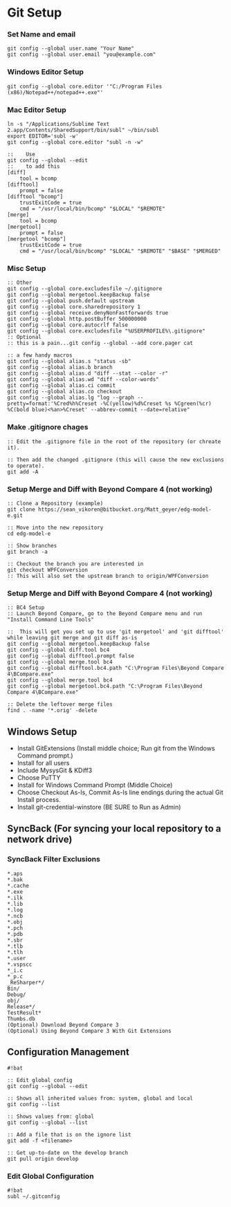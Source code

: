 Git Setup
======================

### Set Name and email ###
```
git config --global user.name "Your Name"
git config --global user.email "you@example.com"

```

### Windows Editor Setup
```
git config --global core.editor '"C:/Program Files (x86)/Notepad++/notepad++.exe"'
```


### Mac Editor Setup
```
ln -s "/Applications/Sublime Text 2.app/Contents/SharedSupport/bin/subl" ~/bin/subl
export EDITOR='subl -w'
git config --global core.editor "subl -n -w"

::    Use
git config --global --edit
::    to add this
[diff]
    tool = bcomp
[difftool]
    prompt = false
[difftool "bcomp"]
    trustExitCode = true
    cmd = "/usr/local/bin/bcomp" "$LOCAL" "$REMOTE"
[merge]
    tool = bcomp
[mergetool]
    prompt = false
[mergetool "bcomp"]
    trustExitCode = true
    cmd = "/usr/local/bin/bcomp" "$LOCAL" "$REMOTE" "$BASE" "$MERGED"
```


### Misc Setup
```
:: Other
git config --global core.excludesfile ~/.gitignore
git config --global mergetool.keepBackup false
git config --global push.default upstream
git config --global core.sharedrepository 1
git config --global receive.denyNonFastforwards true
git config --global http.postBuffer 500000000
git config --global core.autocrlf false
git config --global core.excludesfile "%USERPROFILE%\.gitignore"
:: Optional
:: this is a pain...git config --global --add core.pager cat

:: a few handy macros
git config --global alias.s "status -sb"
git config --global alias.b branch
git config --global alias.d "diff --stat --color -r"
git config --global alias.wd "diff --color-words"
git config --global alias.ci commit
git config --global alias.co checkout
git config --global alias.lg "log --graph --pretty=format:'%Cred%h%Creset -%C(yellow)%d%Creset %s %Cgreen(%cr) %C(bold blue)<%an>%Creset' --abbrev-commit --date=relative"

```


### Make .gitignore chages
```
:: Edit the .gitignore file in the root of the repository (or chreate it).

:: Then add the changed .gitignore (this will cause the new exclusions to operate).
git add -A
```

### Setup Merge and Diff with Beyond Compare 4 (not working)

```
:: Clone a Repository (example)
git clone https://sean_vikoren@bitbucket.org/Matt_geyer/edg-model-e.git

:: Move into the new repository 
cd edg-model-e

:: Show branches
git branch -a

:: Checkout the branch you are interested in
git checkout WPFConversion
:: This will also set the upstream branch to origin/WPFConversion
```

### Setup Merge and Diff with Beyond Compare 4 (not working)

```
:: BC4 Setup
:: Launch Beyond Compare, go to the Beyond Compare menu and run "Install Command Line Tools"

::  This will get you set up to use 'git mergetool' and 'git difftool' while leaving git merge and git diff as-is
git config --global mergetool.keepBackup false
git config --global diff.tool bc4
git config --global difftool.prompt false
git config --global merge.tool bc4
git config --global difftool.bc4.path "C:\Program Files\Beyond Compare 4\BCompare.exe"
git config --global merge.tool bc4
git config --global mergetool.bc4.path "C:\Program Files\Beyond Compare 4\BCompare.exe"

:: Delete the leftover merge files
find . -name '*.orig' -delete

```

## Windows Setup

* Install GitExtensions (Install middle choice; Run git from the Windows Command prompt.)
* Install for all users
* Include MysysGit & KDiff3
* Choose PuTTY
* Install for Windows Command Prompt (Middle Choice)
* Choose Checkout As-Is, Commit As-Is line endings during the actual Git Install process.
* Install git-credential-winstore (BE SURE to Run as Admin)

## SyncBack (For syncing your local repository to a network drive)
 
### SyncBack Filter Exclusions
```
*.aps
*.bak
*.cache
*.exe
*.ilk
*.lib
*.log
*.ncb
*.obj
*.pch
*.pdb
*.sbr
*.tlb
*.tlh
*.user
*.vspscc
*_i.c
*_p.c
_ReSharper*/
Bin/
Debug/
obj/
Release*/
TestResult*
Thumbs.db
(Optional) Download Beyond Compare 3
(Optional) Using Beyond Compare 3 With Git Extensions
```

## Configuration Management

```
#!bat

:: Edit global config
git config --global --edit

:: Shows all inherited values from: system, global and local
git config --list

:: Shows values from: global
git config --global --list

:: Add a file that is on the ignore list 
git add -f <filename>

:: Get up-to-date on the develop branch
git pull origin develop

``` 

### Edit Global Configuration
```
#!bat
subl ~/.gitconfig
```

